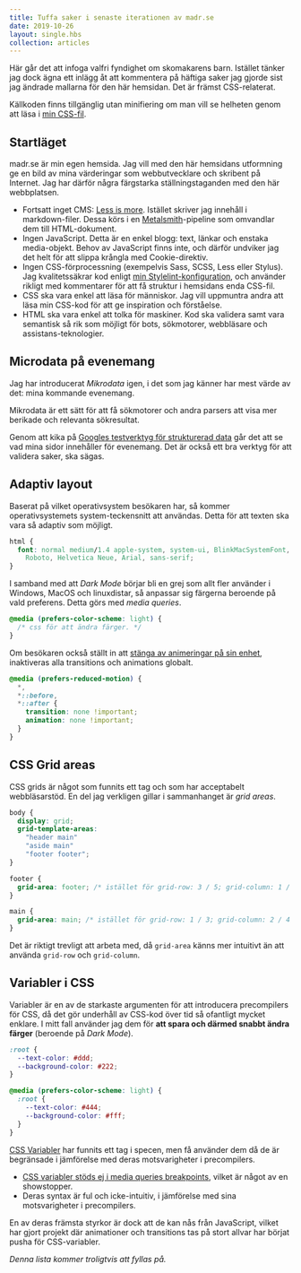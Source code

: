 ```yaml
---
title: Tuffa saker i senaste iterationen av madr.se
date: 2019-10-26
layout: single.hbs
collection: articles
---
```


Här går det att infoga valfri fyndighet om skomakarens barn. Istället tänker jag dock
ägna ett inlägg åt att kommentera på häftiga saker jag gjorde sist jag ändrade mallarna
för den här hemsidan. Det är främst CSS-relaterat.

Källkoden finns tillgänglig utan minifiering om man vill se helheten genom att läsa i
[min CSS-fil](../../madrse.css).

## Startläget

madr.se är min egen hemsida. Jag vill med den här hemsidans utformning ge en bild av mina
värderingar som webbutvecklare och skribent på Internet. Jag har därför några färgstarka
ställningstaganden med den här webbplatsen.

- Fortsatt inget CMS: [Less is more][2]. Istället skriver jag innehåll i markdown-filer.
  Dessa körs i en [Metalsmith][1]-pipeline som omvandlar dem till HTML-dokument.
- Ingen JavaScript. Detta är en enkel blogg: text, länkar och enstaka media-objekt.
  Behov av JavaScript finns inte, och därför undviker jag det helt för att slippa krångla
  med Cookie-direktiv.
- Ingen CSS-förprocessning (exempelvis Sass, SCSS, Less eller Stylus). Jag
  kvalitetssäkrar kod enligt [min Stylelint-konfiguration][3], och använder rikligt med
  kommentarer för att få struktur i hemsidans enda CSS-fil.
- CSS ska vara enkel att läsa för människor. Jag vill uppmuntra andra att läsa min
  CSS-kod för att ge inspiration och förståelse.
- HTML ska vara enkel att tolka för maskiner. Kod ska validera samt vara semantisk så rik som möjligt för bots, sökmotorer, webbläsare och assistans-teknologier.

## Microdata på evenemang

Jag har introducerat _Mikrodata_ igen, i det som jag känner har mest värde av det: mina
kommande evenemang.

Mikrodata är ett sätt för att få sökmotorer och andra parsers att visa mer berikade och relevanta sökresultat.

Genom att kika på [Googles testverktyg för strukturerad data][5] går det att se vad mina sidor
innehåller för evenemang. Det är också ett bra verktyg för att validera saker, ska sägas.

## Adaptiv layout

Baserat på vilket operativsystem besökaren har, så kommer operativsystemets system-teckensnitt att användas. Detta för att texten ska vara så adaptiv som möjligt.

```css
html {
  font: normal medium/1.4 apple-system, system-ui, BlinkMacSystemFont, Segoe UI,
    Roboto, Helvetica Neue, Arial, sans-serif;
}
```

I samband med att _Dark Mode_ börjar bli en grej som allt fler använder i Windows, MacOS och linuxdistar, så anpassar sig färgerna beroende på vald preferens. Detta görs med _media queries_.

```css
@media (prefers-color-scheme: light) {
  /* css för att ändra färger. */
}
```

Om besökaren också ställt in att [stänga av animeringar på sin enhet][7], inaktiveras alla transitions och animations globalt.

```css
@media (prefers-reduced-motion) {
  *,
  *::before,
  *::after {
    transition: none !important;
    animation: none !important;
  }
}
```

## CSS Grid areas

CSS grids är något som funnits ett tag och som har acceptabelt webbläsarstöd. En del jag verkligen gillar i sammanhanget är _grid areas_.

```css
body {
  display: grid;
  grid-template-areas:
    "header main"
    "aside main"
    "footer footer";
}

footer {
  grid-area: footer; /* istället för grid-row: 3 / 5; grid-column: 1 / 4 */
}

main {
  grid-area: main; /* istället för grid-row: 1 / 3; grid-column: 2 / 4 */
}
```

Det är riktigt trevligt att arbeta med, då `grid-area` känns mer intuitivt än att använda
`grid-row` och `grid-column`.

## Variabler i CSS

Variabler är en av de starkaste argumenten för att introducera precompilers för CSS, då
det gör underhåll av CSS-kod över tid så ofantligt mycket enklare. I mitt fall använder jag
dem för **att spara och därmed snabbt ändra färger** (beroende på _Dark Mode_).

```css
:root {
  --text-color: #ddd;
  --background-color: #222;
}

@media (prefers-color-scheme: light) {
  :root {
    --text-color: #444;
    --background-color: #fff;
  }
}
```

[CSS Variabler][4] har funnits ett tag i specen, men få använder dem då de är begränsade i jämförelse
med deras motsvarigheter i precompilers.

- [CSS variabler stöds ej i media queries breakpoints](https://stackoverflow.com/questions/40722882/css-native-variables-not-working-in-media-queries#40723269), vilket är något av en showstopper.
- Deras syntax är ful och icke-intuitiv, i jämförelse med sina motsvarigheter i precompilers.

En av deras främsta styrkor är dock att de kan nås från JavaScript, vilket har gjort projekt där animationer och transitions tas på stort allvar har börjat pusha för CSS-variabler.

_Denna lista kommer troligtvis att fyllas på._

[1]: https://metalsmith.io/
[2]: ../../2016/less-is-more/
[3]: https://github.com/madr/19/.stylelintrc.json
[4]: https://developer.mozilla.org/en-US/docs/Web/CSS/Using_CSS_custom_properties
[5]: https://search.google.com/structured-data/testing-tool#url=https%3A%2F%2Fmadr.se%2F1%2F
[7]: https://developer.mozilla.org/en-US/docs/Web/CSS/@media/prefers-reduced-motion#User_Preferences

